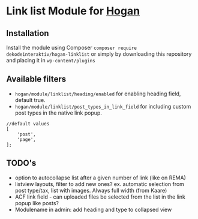 # Link list Module for [Hogan](https://github.com/dekodeinteraktiv/hogan-core)

## Installation
Install the module using Composer `composer require dekodeinteraktiv/hogan-linklist` or simply by downloading this repository and placing it in `wp-content/plugins`

## Available filters
- `hogan/module/linklist/heading/enabled` for enabling heading field, default true.
- `hogan/module/linklist/post_types_in_link_field` for including custom post types in the native link popup.
```
//default values
[
	'post',
	'page',
];
```

## TODO's
- option to autocollapse list after a given number of link (like on REMA)
- listview layouts, filter to add new ones? ex. automatic selection from post type/tax, list with images. Always full width (from Kaare)
- ACF link field - can uploaded files be selected from the list in the link popup like posts?
- Modulename in admin: add heading and type to collapsed view
